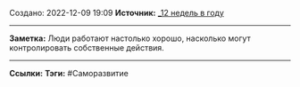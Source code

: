 Создано: 2022-12-09 19:09
**Источник:** [_12 недель в году](_12%20недель%20в%20году.md)
***
**Заметка:**  Люди работают настолько хорошо,  насколько могут контролировать собственные действия.
***
**Ссылки:** 
**Тэги:** #Саморазвитие 